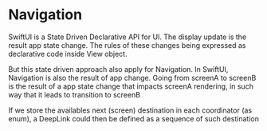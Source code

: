 # Navigation

SwiftUI is a State Driven Declarative API for UI.
The display update is the result app state change. The rules of these changes being expressed as declarative code inside View object.

But this state driven approach also apply for Navigation. In SwiftUI, Navigation is also the result of app change.
Going from screenA to screenB is the result of a app state change that impacts screenA rendering, in such way that it leads to transition to screenB

If we store the availables next (screen) destination in each coordinator (as enum), a DeepLink could then be defined as a sequence of such destination
